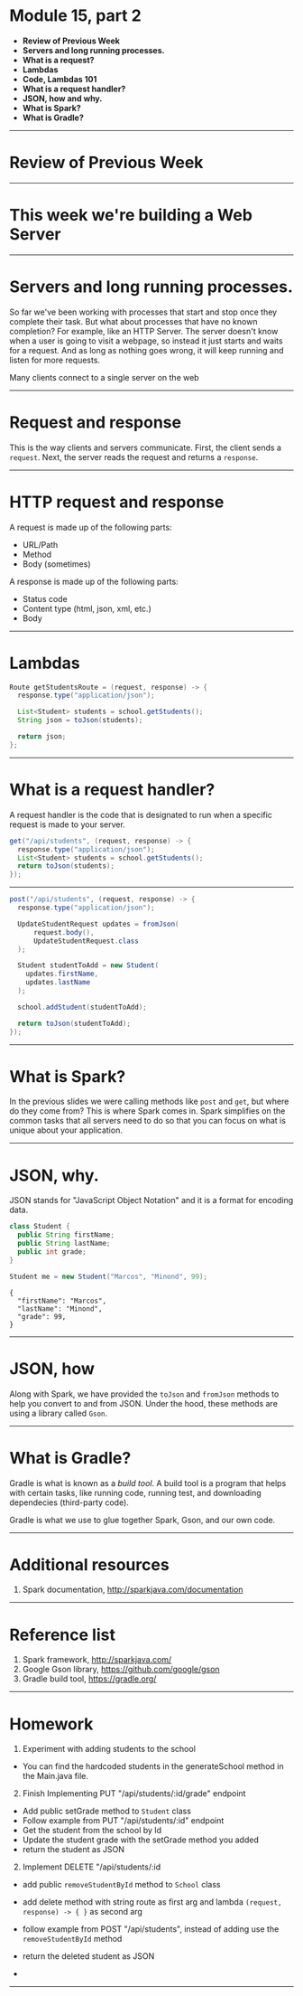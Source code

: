 <!--
$theme: default
page_number: true
footer: Java Class - Module 15, part 2
-->

# Module 15, part 2

- **Review of Previous Week**
- **Servers and long running processes.**
- **What is a request?**
- **Lambdas**
- **Code, Lambdas 101**
- **What is a request handler?**
- **JSON, how and why.**
- **What is Spark?**
- **What is Gradle?**

-----------------------------------------------------------------------------

# Review of Previous Week

-----------------------------------------------------------------------------

# This week we're building a Web Server

-----------------------------------------------------------------------------

# Servers and long running processes.

So far we've been working with processes that start and stop once they complete their task. But what about processes that have no known completion? For example, like an HTTP Server. The server doesn't know when a user is going to visit a webpage, so instead it just starts and waits for a request. And as long as nothing goes wrong, it will keep running and listen for more requests.

Many clients connect to a single server on the web

-----------------------------------------------------------------------------

# Request and response

This is the way clients and servers communicate. First, the client sends a `request`. Next, the server reads the request and returns a `response`.

-----------------------------------------------------------------------------

# HTTP request and response

A request is made up of the following parts:

- URL/Path
- Method
- Body (sometimes)

A response is made up of the following parts:

- Status code
- Content type (html, json, xml, etc.)
- Body

-----------------------------------------------------------------------------

# Lambdas

```java
Route getStudentsRoute = (request, response) -> {
  response.type("application/json");

  List<Student> students = school.getStudents();
  String json = toJson(students);

  return json;
};
```

-----------------------------------------------------------------------------

# What is a request handler?

A request handler is the code that is designated to run when a specific request is made to your server.

```java
get("/api/students", (request, response) -> {
  response.type("application/json");
  List<Student> students = school.getStudents();
  return toJson(students);
});
```

-----------------------------------------------------------------------------

```java
post("/api/students", (request, response) -> {
  response.type("application/json");

  UpdateStudentRequest updates = fromJson(
      request.body(),
      UpdateStudentRequest.class
  );

  Student studentToAdd = new Student(
    updates.firstName,
    updates.lastName
  );

  school.addStudent(studentToAdd);

  return toJson(studentToAdd);
});
```

-----------------------------------------------------------------------------

# What is Spark?

In the previous slides we were calling methods like `post` and `get`, but where do they come from? This is where Spark comes in. Spark simplifies on the common tasks that all servers need to do so that you can focus on what is unique about your application.

-----------------------------------------------------------------------------

# JSON, why.

JSON stands for "JavaScript Object Notation" and it is a format for encoding data.

```java
class Student {
  public String firstName;
  public String lastName;
  public int grade;
}

Student me = new Student("Marcos", "Minond", 99);
```

```
{
  "firstName": "Marcos",
  "lastName": "Minond",
  "grade": 99,
}
```

-----------------------------------------------------------------------------

# JSON, how

Along with Spark, we have provided the `toJson` and `fromJson` methods to help you convert to and from JSON. Under the hood, these methods are using a library called `Gson`.

-----------------------------------------------------------------------------

# What is Gradle?

Gradle is what is known as a _build tool_. A build tool is a program that helps with certain tasks, like running code, running test, and downloading dependecies (third-party code).

Gradle is what we use to glue together Spark, Gson, and our own code.

-----------------------------------------------------------------------------

# Additional resources

1. Spark documentation, http://sparkjava.com/documentation

-----------------------------------------------------------------------------

# Reference list

1. Spark framework, http://sparkjava.com/
2. Google Gson library, https://github.com/google/gson
3. Gradle build tool, https://gradle.org/

-----------------------------------------------------------------------------
# Homework
1. Experiment with adding students to the school
  - You can find the hardcoded students in the generateSchool method in the Main.java file.
2. Finish Implementing PUT "/api/students/:id/grade" endpoint
  - Add public setGrade method to `Student` class
  - Follow example from PUT "/api/students/:id" endpoint
  - Get the student from the school by Id
  - Update the student grade with the setGrade method you added
  - return the student as JSON
2. Implement DELETE "/api/students/:id
  - add public `removeStudentById` method to `School` class
  - add delete method with string route as first arg and lambda `(request, response) -> { }` as second arg
  - follow example from POST "/api/students", instead of adding use the `removeStudentById` method
  - return the deleted student as JSON


  - 

-----------------------------------------------------------------------------
